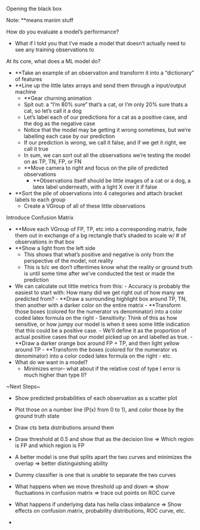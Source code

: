 Opening the black box

Note: **means manim stuff 


How do you evaluate a model’s performance?
- What if I told you that I’ve made a model that doesn’t actually need to see any training observations to 

At its core, what does a ML model do?
- **Take an example of an observation and transform it into a “dictionary” of features
- **Line up the little latex arrays and send them through a input/output machine 
    - **Gear churning animation
    - Spit out: a “I’m 80% sure” that’s a cat, or I’m only 20% sure thats a cat, so let’s call it a dog
    - Let’s label each of our predictions for a cat as a positive case, and the dog as the negative case
    - Notice that the model may be getting it wrong sometimes, but we’re labelling each case by our prediction
    - If our prediction is wrong, we call it false, and if we get it right, we call it true
    - In sum, we can sort out all the observations we’re testing the model on as TP, TN, FP, or FN
    - **Move camera to right and focus on the pile of predicted observations
        - **Observations itself should be little images of a cat or a dog, a latex label underneath, with a light X over it if false   
- **Sort the pile of observations into 4 categories and attach bracket labels to each group
    - Create a VGroup of all of these little observations 

Introduce Confusion Matrix 
- **Move each VGroup of FP, TP, etc into a corresponding matrix, fade them out in exchange of a bg rectangle that’s shaded to scale w/  # of observations in that box
- **Show a light from the left side 
    - This shows that what’s positive and negative is only from the perspective of the model, not reality
    - This is b/c we don’t oftentimes know what the reality or ground truth is until some time after we’ve conducted the test or made the prediction
- We can calculate out little metrics from this:
        - Accuracy is probably the easiest to start with: How many did we get right out of how many we predicted from?
            - **Draw a surrounding highlight box around TP, TN, then another with a darker color on the entire matrix
            - **Transform those boxes (colored for the numerator vs denominator) into a color coded latex formula on the right
        - Sensitivity: Think of this as how sensitive, or how jumpy our model is when it sees some little indication that this could be a positive case. 
            - We’ll define it as the proportion of actual positive cases that our model picked up on and labelled as true. 
            - **Draw a darker orange box around FP + TP, and then light yellow around TP
            - **Transform the boxes (colored for the numerator vs denominator) into a color coded latex formula on the right
        - etc. 
- What do we want in a model?
    - Minimizes error– what about if the relative cost of type I error is much higher than type II? 

~Next Steps~ 
- Show predicted probabilities of each observation as a scatter plot 
- Plot those on a number line (P(x) from 0 to 1), and color those by the ground truth state
- Draw cts beta distributions around them
- Draw threshold at 0.5 and show that as the decision line => Which region is FP and which region is FP

- A better model is one that splits apart the two curves and minimizes the overlap => better distinguishing ability
- Dummy classifier is one that is unable to separate the two curves

- What happens when we move threshold up and down => show fluctuations in confusion matrix => trace out points on ROC curve

- What happens if underlying data has hella class imbalance => Show effects on confusion matrix, probability distributions, ROC curve, etc.
- 
